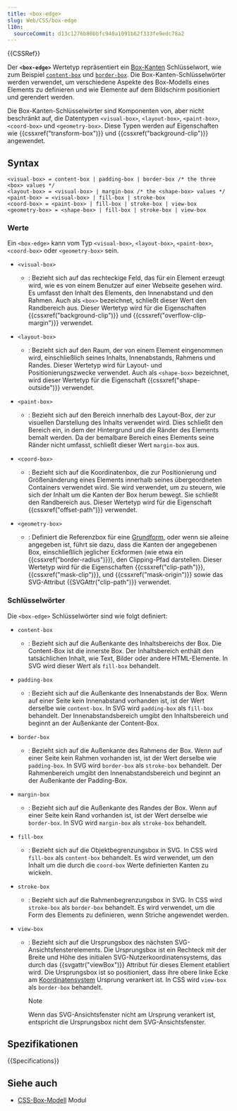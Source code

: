 ```yaml
---
title: <box-edge>
slug: Web/CSS/box-edge
l10n:
  sourceCommit: d13c1276b80bbfc940a1091b62f333fe9edc78a2
---
```


{{CSSRef}}

Der **`<box-edge>`** Wertetyp repräsentiert ein [Box-Kanten](/de/docs/Web/CSS/CSS_box_model/Introduction_to_the_CSS_box_model) Schlüsselwort, wie zum Beispiel [`content-box`](#content-box) und [`border-box`](#border-box). Die Box-Kanten-Schlüsselwörter werden verwendet, um verschiedene Aspekte des Box-Modells eines Elements zu definieren und wie Elemente auf dem Bildschirm positioniert und gerendert werden.

Die Box-Kanten-Schlüsselwörter sind Komponenten von, aber nicht beschränkt auf, die Datentypen `<visual-box>`, `<layout-box>`, `<paint-box>`, `<coord-box>` und `<geometry-box>`. Diese Typen werden auf Eigenschaften wie {{cssxref("transform-box")}} und {{cssxref("background-clip")}} angewendet.

## Syntax

```plain
<visual-box> = content-box | padding-box | border-box /* the three <box> values */
<layout-box> = <visual-box> | margin-box /* the <shape-box> values */
<paint-box> = <visual-box> | fill-box | stroke-box
<coord-box> = <paint-box> | fill-box | stroke-box | view-box
<geometry-box> = <shape-box> | fill-box | stroke-box | view-box
```

### Werte

Ein `<box-edge>` kann vom Typ `<visual-box>`, `<layout-box>`, `<paint-box>`, `<coord-box>` oder `<geometry-box>` sein.

- `<visual-box>`

  - : Bezieht sich auf das rechteckige Feld, das für ein Element erzeugt wird, wie es von einem Benutzer auf einer Webseite gesehen wird. Es umfasst den Inhalt des Elements, den Innenabstand und den Rahmen. Auch als `<box>` bezeichnet, schließt dieser Wert den Randbereich aus. Dieser Wertetyp wird für die Eigenschaften {{cssxref("background-clip")}} und {{cssxref("overflow-clip-margin")}} verwendet.

- `<layout-box>`

  - : Bezieht sich auf den Raum, der von einem Element eingenommen wird, einschließlich seines Inhalts, Innenabstands, Rahmens und Randes. Dieser Wertetyp wird für Layout- und Positionierungszwecke verwendet. Auch als `<shape-box>` bezeichnet, wird dieser Wertetyp für die Eigenschaft {{cssxref("shape-outside")}} verwendet.

- `<paint-box>`

  - : Bezieht sich auf den Bereich innerhalb des Layout-Box, der zur visuellen Darstellung des Inhalts verwendet wird. Dies schließt den Bereich ein, in dem der Hintergrund und die Ränder des Elements bemalt werden. Da der bemalbare Bereich eines Elements seine Ränder nicht umfasst, schließt dieser Wert `margin-box` aus.

- `<coord-box>`

  - : Bezieht sich auf die Koordinatenbox, die zur Positionierung und Größenänderung eines Elements innerhalb seines übergeordneten Containers verwendet wird. Sie wird verwendet, um zu steuern, wie sich der Inhalt um die Kanten der Box herum bewegt. Sie schließt den Randbereich aus. Dieser Wertetyp wird für die Eigenschaft {{cssxref("offset-path")}} verwendet.

- `<geometry-box>`
  - : Definiert die Referenzbox für eine [Grundform](/de/docs/Web/CSS/basic-shape), oder wenn sie alleine angegeben ist, führt sie dazu, dass die Kanten der angegebenen Box, einschließlich jeglicher Eckformen (wie etwa ein {{cssxref("border-radius")}}), den Clipping-Pfad darstellen. Dieser Wertetyp wird für die Eigenschaften {{cssxref("clip-path")}}, {{cssxref("mask-clip")}}, und {{cssxref("mask-origin")}} sowie das SVG-Attribut {{SVGAttr("clip-path")}} verwendet.

### Schlüsselwörter

Die `<box-edge>` Schlüsselwörter sind wie folgt definiert:

- `content-box`

  - : Bezieht sich auf die Außenkante des Inhaltsbereichs der Box. Die Content-Box ist die innerste Box. Der Inhaltsbereich enthält den tatsächlichen Inhalt, wie Text, Bilder oder andere HTML-Elemente. In SVG wird dieser Wert als `fill-box` behandelt.

- `padding-box`

  - : Bezieht sich auf die Außenkante des Innenabstands der Box. Wenn auf einer Seite kein Innenabstand vorhanden ist, ist der Wert derselbe wie `content-box`. In SVG wird `padding-box` als `fill-box` behandelt. Der Innenabstandsbereich umgibt den Inhaltsbereich und beginnt an der Außenkante der Content-Box.

- `border-box`

  - : Bezieht sich auf die Außenkante des Rahmens der Box. Wenn auf einer Seite kein Rahmen vorhanden ist, ist der Wert derselbe wie `padding-box`. In SVG wird `border-box` als `stroke-box` behandelt. Der Rahmenbereich umgibt den Innenabstandsbereich und beginnt an der Außenkante der Padding-Box.

- `margin-box`

  - : Bezieht sich auf die Außenkante des Randes der Box. Wenn auf einer Seite kein Rand vorhanden ist, ist der Wert derselbe wie `border-box`. In SVG wird `margin-box` als `stroke-box` behandelt.

- `fill-box`

  - : Bezieht sich auf die Objektbegrenzungsbox in SVG. In CSS wird `fill-box` als `content-box` behandelt. Es wird verwendet, um den Inhalt um die durch die `coord-box` Werte definierten Kanten zu wickeln.

- `stroke-box`

  - : Bezieht sich auf die Rahmenbegrenzungsbox in SVG. In CSS wird `stroke-box` als `border-box` behandelt. Es wird verwendet, um die Form des Elements zu definieren, wenn Striche angewendet werden.

- `view-box`

  - : Bezieht sich auf die Ursprungsbox des nächsten SVG-Ansichtsfensterelements. Die Ursprungsbox ist ein Rechteck mit der Breite und Höhe des initialen SVG-Nutzerkoordinatensystems, das durch das {{svgattr("viewBox")}} Attribut für dieses Element etabliert wird. Die Ursprungsbox ist so positioniert, dass ihre obere linke Ecke am [Koordinatensystem](/de/docs/Web/CSS/CSSOM_view/Coordinate_systems) Ursprung verankert ist. In CSS wird `view-box` als `border-box` behandelt.
    > [!NOTE]
    > Wenn das SVG-Ansichtsfenster nicht am Ursprung verankert ist, entspricht die Ursprungsbox nicht dem SVG-Ansichtsfenster.

## Spezifikationen

{{Specifications}}

## Siehe auch

- [CSS-Box-Modell](/de/docs/Web/CSS/CSS_box_model) Modul
